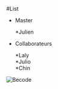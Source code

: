 #List 

* Master

	*Julien

* Collaborateurs

	*Laly  
	*Julio  
	*Chin  

![Becode](https://images.app.goo.gl/LKqKCa2dD3J3Jd4s9)

